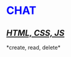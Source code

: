 <html>
<style>
    h1 {
        color:blue;
        text-transform: uppercase;
    }
    h2{
        text-decoration:underline;
    }
</style>
<h1 style="color:blue">Chat</h1>
<h2 style="font-style:italic">HTML, CSS, JS</h2>
<p>*create, read, delete*</p>
</html>
